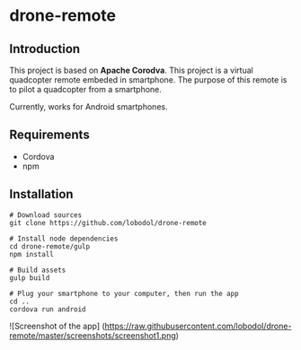 # drone-remote
## Introduction
This project is based on **Apache Corodva**.
This project is a virtual quadcopter remote embeded in smartphone.
The purpose of this remote is to pilot a quadcopter from a smartphone.

Currently, works for Android smartphones.


## Requirements
- Cordova
- npm


## Installation
```
# Download sources
git clone https://github.com/lobodol/drone-remote

# Install node dependencies
cd drone-remote/gulp
npm install

# Build assets
gulp build

# Plug your smartphone to your computer, then run the app
cd ..
cordova run android
````
![Screenshot of the app]
(https://raw.githubusercontent.com/lobodol/drone-remote/master/screenshots/screenshot1.png)
